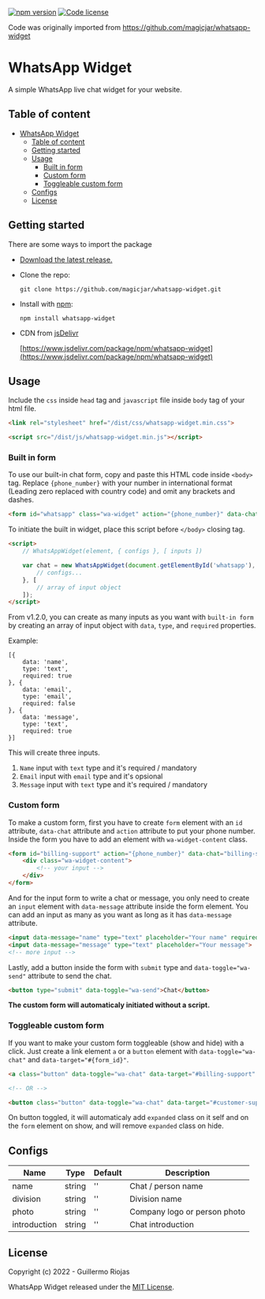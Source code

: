 [![npm version](https://img.shields.io/npm/v/whatsapp-widget.svg)](https://www.npmjs.com/package/whatsapp-widget)
[![Code license](https://img.shields.io/github/license/magicjar/whatsapp-widget)](#license)



Code was originally imported from https://github.com/magicjar/whatsapp-widget

# WhatsApp Widget

A simple WhatsApp live chat widget for your website.


## Table of content

- [WhatsApp Widget](#whatsapp-widget)
  - [Table of content](#table-of-content)
  - [Getting started](#getting-started)
  - [Usage](#usage)
    - [Built in form](#built-in-form)
    - [Custom form](#custom-form)
    - [Toggleable custom form](#toggleable-custom-form)
  - [Configs](#configs)
  - [License](#license)

## Getting started

There are some ways to import the package
- [Download the latest release.](https://github.com/magicjar/whatsapp-widget/releases)
- Clone the repo:

    `git clone https://github.com/magicjar/whatsapp-widget.git`
    
- Install with [npm](https://www.npmjs.com/):
    
    `npm install whatsapp-widget`

- CDN from [jsDelivr](https://www.jsdelivr.com)

    [https://www.jsdelivr.com/package/npm/whatsapp-widget](https://www.jsdelivr.com/package/npm/whatsapp-widget)

## Usage

Include the `css` inside `head` tag and `javascript` file inside `body` tag of your html file.

``` html
<link rel="stylesheet" href="/dist/css/whatsapp-widget.min.css">
```

``` html
<script src="/dist/js/whatsapp-widget.min.js"></script>
```

### Built in form

To use our built-in chat form, copy and paste this HTML code inside `<body>` tag. Replace `{phone_number}` with your number in international format (Leading zero replaced with country code) and omit any brackets and dashes.

``` html
<form id="whatsapp" class="wa-widget" action="{phone_number}" data-chat="whatsapp"></form>
```

To initiate the built in widget, place this script before `</body>` closing tag.

``` html
<script>
    // WhatsAppWidget(element, { configs }, [ inputs ])

    var chat = new WhatsAppWidget(document.getElementById('whatsapp'), {
        // configs...
    }, [
        // array of input object
    ]);
</script>
```
From v1.2.0, you can create as many inputs as you want with `built-in form` by creating an array of input object with `data`, `type`, and `required` properties.

Example:
``` text
[{
    data: 'name',
    type: 'text',
    required: true
}, {
    data: 'email',
    type: 'email',
    required: false
}, {
    data: 'message',
    type: 'text',
    required: true
}]
```

This will create three inputs.
 1. `Name` input with `text` type and it's required / mandatory
 2. `Email` input with `email` type and it's opsional
 3. `Message` input with `text` type and it's required / mandatory

### Custom form

To make a custom form, first you have to create `form` element with an `id` attribute, `data-chat` attribute and `action` attribute to put your phone number. Inside the form you have to add an element with `wa-widget-content` class.

``` html
<form id="billing-support" action="{phone_number}" data-chat="billing-support">
    <div class="wa-widget-content">
        <!-- your input -->
    </div>
</form>
```

And for the input form to write a chat or message, you only need to create an `input` element with `data-message` attribute inside the form element. You can add an input as many as you want as long as it has `data-message` attribute.

``` html
<input data-message="name" type="text" placeholder="Your name" required>
<input data-message="message" type="text" placeholder="Your message">
<!-- more input -->
```

Lastly, add a button inside the form with `submit` type and `data-toggle="wa-send"` attribute to send the chat.

``` html
<button type="submit" data-toggle="wa-send">Chat</button>
```

**The custom form will automaticaly initiated without a script.**

### Toggleable custom form

If you want to make your custom form toggleable (show and hide) with a click. Just create a link element `a` or a `button` element with `data-toggle="wa-chat"` and `data-target="#{form_id}"`.

``` html
<a class="button" data-toggle="wa-chat" data-target="#billing-support" href="#billing-support">Link</a>

<!-- OR -->

<button class="button" data-toggle="wa-chat" data-target="#customer-support">Button</button>
```

On button toggled, it will automaticaly add `expanded` class on it self and on the `form` element on show, and will remove `expanded` class on hide.

## Configs

Name | Type | Default | Description
---- | ---- | ------- | -----------
name | string | '' | Chat / person name
division | string | '' | Division name
photo | string | '' | Company logo or person photo
introduction | string | '' | Chat introduction

## License

Copyright (c) 2022 - Guillermo Riojas

WhatsApp Widget released under the [MIT License](https://github.com/magicjar/whatsapp-widget/blob/master/LICENSE).